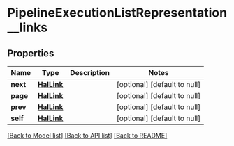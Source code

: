 # PipelineExecutionListRepresentation__links

## Properties
Name | Type | Description | Notes
------------ | ------------- | ------------- | -------------
**next** | [**HalLink**](HalLink.md) |  | [optional] [default to null]
**page** | [**HalLink**](HalLink.md) |  | [optional] [default to null]
**prev** | [**HalLink**](HalLink.md) |  | [optional] [default to null]
**self** | [**HalLink**](HalLink.md) |  | [optional] [default to null]

[[Back to Model list]](../README.md#documentation-for-models) [[Back to API list]](../README.md#documentation-for-api-endpoints) [[Back to README]](../README.md)


